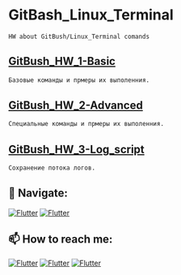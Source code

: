 # GitBash_Linux_Terminal
`HW about GitBush/Linux_Terminal comands`

## [GitBush_HW_1-Basic](https://github.com/Pavlik1100/QA_practice_welcom_again/tree/Linux_terminal_GitBash_comands/GitBush_HW_1-Basic)
```sh
Базовые команды и прмеры их выполенния.  
```
## [GitBush_HW_2-Advanced](https://github.com/Pavlik1100/QA_practice_welcom_again/tree/Linux_terminal_GitBash_comands/GitBush_HW_2-Advanced)
```sh
Специальные команды и прмеры их выполенния.
```
## [GitBush_HW_3-Log_script](https://github.com/Pavlik1100/QA_practice_welcom_again/tree/Linux_terminal_GitBash_comands/GitBush_HW_3-Log_script)
```sh
Сохранение потока логов. 
```
## 🚏 Navigate:
[![Flutter](https://img.shields.io/badge/🏠-QA_PRACTICE_MAIN-orange)](https://github.com/Pavlik1100/QA_PRACTICE_MAIN) [![Flutter](https://img.shields.io/badge/🏠-GITBASH-00A98F)](https://github.com/Pavlik1100/GitBash_Linux_Terminal/tree/main)
## 📫 How to reach me:  
[![Flutter](https://img.shields.io/badge/-Pavel_Simonov-000000?style=social&logo=LinkedIn)](https://www.linkedin.com/in/pavel-simonov-7a8b1119a/)  [![Flutter](https://img.shields.io/badge/-Pavel_Simonov-000000?style=social&logo=Telegram)](https://t.me/NuiSaiman)  [![Flutter](https://img.shields.io/badge/-simonovpavlik@gmail.com-000000?style=social&logo=Gmail)](mailto:simonovpavlik@gmail.com) 
